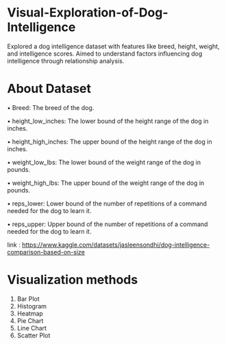 # Visual-Exploration-of-Dog-Intelligence
Explored a dog intelligence dataset with features like breed, height, weight, and intelligence scores. Aimed to understand factors influencing dog intelligence through relationship analysis.

# About Dataset 
•	Breed: The breed of the dog.

•	height_low_inches: The lower bound of the height range of the dog in inches.

•	height_high_inches: The upper bound of the height range of the dog in inches.

•	weight_low_lbs: The lower bound of the weight range of the dog in pounds.

•	weight_high_lbs: The upper bound of the weight range of the dog in pounds.

•	reps_lower: Lower bound of the number of repetitions of a command needed for the dog to learn it.

•	reps_upper: Upper bound of the number of repetitions of a command needed for the dog to learn it.

link : https://www.kaggle.com/datasets/jasleensondhi/dog-intelligence-comparison-based-on-size

# Visualization methods
1. Bar Plot
2. Histogram
3. Heatmap
4. Pie Chart
5. Line Chart
6. Scatter Plot
